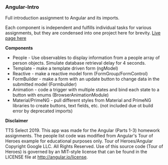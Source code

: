 ### Angular-Intro

Full introduction assignment to Angular and its imports.

Each component is independent and fulfills individual tasks for various assignments, but they are condensed into one project here for brevity. [Live page here](https://welleyloc.github.io/Angular-Intro/defaultpage)

**Components**

* People - Use observables to display information from a people array of person objects. Simulate database retrieval delay for 4 seconds. 
* Template - make a template driven form (ngModel)
* Reactive - make a reactive model form (FormGroup/FormControl)
* FormBuilder - make a form with an update button to change data in the submitted model (Formbuilder)
* Animation - code a trigger with multiple states and bind each state to a button with enums (BrowserAnimationModule)
* Material/PrimeNG - pull different styles from Material and PrimeNG libraries to create buttons, text fields, etc. (not included due ot build error by deprecated imports)



**Disclaimer**

TTS Select 2019. This app was made for the Angular (Parts 1-3) homework assignments. The people list code was
    modified from Angular's Tour of Heroes example for educational purposes only.
    Tour of Heroes/Angular Copyright Google LLC. All Rights Reserved.
    Use of this source code (Tour of Heroes) is governed by an MIT-style license that
    can be found in the LICENSE file at http://angular.io/license.
